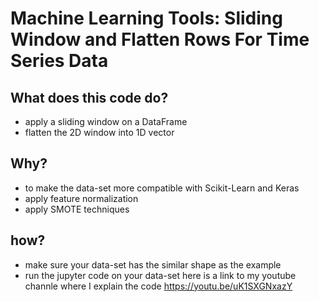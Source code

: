 # Machine Learning Tools: Sliding Window and Flatten Rows For Time Series Data

## What does this code do?
- apply a sliding window on a DataFrame
- flatten the 2D window into 1D vector
## Why?
- to make the data-set more compatible with Scikit-Learn and Keras
- apply feature normalization
- apply SMOTE techniques
## how?
- make sure your data-set has the similar shape as the example
- run the jupyter code on your data-set
here is a link to my youtube channle where I explain the code 
https://youtu.be/uK1SXGNxazY


